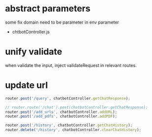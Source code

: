 # abstract parameters
some fix domain need to be parameter in env parameter
- chtbotController.js

# unify validate
when validate the input, inject validateRequest in relevant routes.

# update url
```js
router.post('/query', chatbotController.getChatResponse);

// router.route('/chat').post(chatbotController.getChatResponse);
router.post('/add_urls', chatbotController.addURL);
router.post('/add_pdfs', chatbotController.addPDF);

router.post('/history', chatbotController.getChatHistory);
router.delete('/history', chatbotController.clearChatHistory);
```

